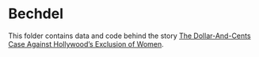 # Bechdel

This folder contains data and code behind the story [The Dollar-And-Cents Case Against Hollywood’s Exclusion of Women](http://fivethirtyeight.com/features/the-dollar-and-cents-case-against-hollywoods-exclusion-of-women/).